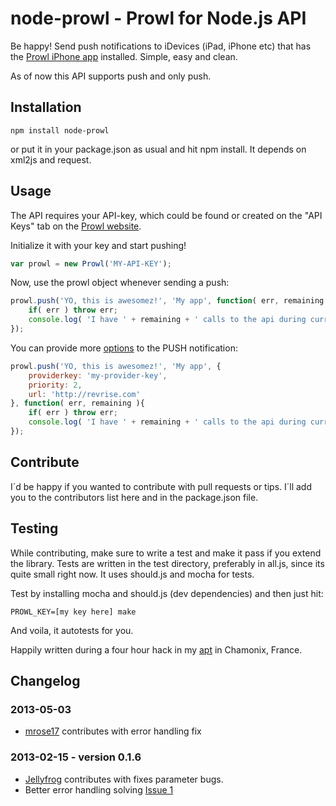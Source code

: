 # node-prowl - Prowl for Node.js API

Be happy! Send push notifications to iDevices (iPad, iPhone etc) that
has the [Prowl iPhone app](http://www.prowlapp.com/) installed. Simple,
easy and clean.

As of now this API supports push and only push.

## Installation

	npm install node-prowl

or put it in your package.json as usual and hit npm install. It depends
on xml2js and request.

## Usage

The API requires your API-key, which could be found or created on the
"API Keys" tab on the [Prowl website](http://www.prowlapp.com/).

Initialize it with your key and start pushing!

```javascript
var prowl = new Prowl('MY-API-KEY');
```

Now, use the prowl object whenever sending a push:

```javascript
prowl.push('YO, this is awesomez!', 'My app', function( err, remaining ){
	if( err ) throw err;
	console.log( 'I have ' + remaining + ' calls to the api during current hour. BOOM!' );
});
```

You can provide more [options](http://www.prowlapp.com/api.php#add) to the PUSH notification:

```javascript
prowl.push('YO, this is awesomez!', 'My app', {
	providerkey: 'my-provider-key',
	priority: 2,
	url: 'http://revrise.com'
}, function( err, remaining ){
	if( err ) throw err;
	console.log( 'I have ' + remaining + ' calls to the api during current hour. BOOM!' );
});
```

## Contribute

I´d be happy if you wanted to contribute with pull requests or tips.
I´ll add you to the contributors list here and in the package.json file.

## Testing

While contributing, make sure to write a test and make it pass if you
extend the library. Tests are written in the test directory, preferably
in all.js, since its quite small right now. It uses should.js and mocha
for tests.

Test by installing mocha and should.js (dev dependencies) and then just
hit:

	PROWL_KEY=[my key here] make

And voila, it autotests for you.

Happily written during a four hour hack in my
[apt](http://starksignal.se/wp-content/uploads/2012/01/office-chamonix.jpg) in Chamonix, France.

## Changelog
### 2013-05-03

* [mrose17](https://github.com/mrose17) contributes with error handling fix

### 2013-02-15 - version 0.1.6

* [Jellyfrog](https://github.com/Jellyfrog) contributes with fixes
parameter bugs.
* Better error handling solving [Issue
1](https://github.com/arnklint/node-prowl/issues/1)
